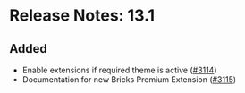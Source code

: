 # Release Notes: 13.1

## Added

- Enable extensions if required theme is active ([#3114](https://github.com/GatoGraphQL/GatoGraphQL/pull/3114))
- Documentation for new Bricks Premium Extension ([#3115](https://github.com/GatoGraphQL/GatoGraphQL/pull/3115))
